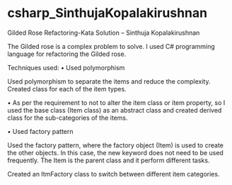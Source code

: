 # csharp_SinthujaKopalakirushnan
Gilded Rose Refactoring-Kata Solution – Sinthuja Kopalakirushnan


The Gilded rose is a complex problem to solve.
I used C# programming language for refactoring the Gilded rose.

Techniques used:
•	Used polymorphism
 
Used polymorphism to separate the items and reduce the complexity. 
Created class for each of the item types.

•	As per the requirement to not to alter the item class or item property, so I used the base class (Item class) as an abstract class and created derived class for the sub-categories of the items.

•	Used factory pattern

Used the factory pattern, where the factory object (Item) is used to create the other objects. In this case, the new keyword does not need to be used frequently. The Item is the parent class and it perform different tasks. 

Created an ItmFactory class to switch between different item categories.

